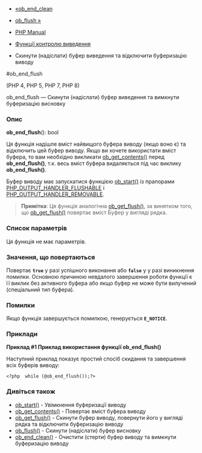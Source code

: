 - [«ob_end_clean](function.ob-end-clean.md)
- [ob_flush »](function.ob-flush.md)

- [PHP Manual](index.md)
- [Функції контролю виведення](ref.outcontrol.md)
- Скинути (надіслати) буфер виведення та відключити буферизацію виводу

#ob_end_flush

(PHP 4, PHP 5, PHP 7, PHP 8)

ob_end_flush — Скинути (надіслати) буфер виведення та вимкнути буферизацію
висновку

### Опис

**ob_end_flush**(): bool

Ця функція надішле вміст найвищого буфера виводу (якщо воно
є) та відключить цей буфер виводу. Якщо ви хочете використати
вміст буфера, то вам необхідно викликати
[ob_get_contents()](function.ob-get-contents.md) перед
**ob_end_flush()**, т.к. весь вміст буфера видаляється під час виклику
**ob_end_flush()**.

Буфер виводу має запускатися функцією
[ob_start()](function.ob-start.md) із прапорами
[PHP_OUTPUT_HANDLER_FLUSHABLE](outcontrol.constants.md#constant.php-output-handler-flushable)
і
[PHP_OUTPUT_HANDLER_REMOVABLE](outcontrol.constants.md#constant.php-output-handler-removable).

> **Примітка**: Ця функція аналогічна
> [ob_get_flush()](function.ob-get-flush.md), за винятком того, що
> [ob_get_flush()](function.ob-get-flush.md) повертає вміст
> Буфер у вигляді рядка.

### Список параметрів

Ця функція не має параметрів.

### Значення, що повертаються

Повертає **`true`** у разі успішного виконання або **`false`** у
у разі виникнення помилки. Основною причиною невдалого завершення
роботи функції є її виклик без активного буфера або якщо буфер не
може бути вилучений (спеціальний тип буфера).

### Помилки

Якщо функція завершується помилкою, генерується **`E_NOTICE`**.

### Приклади

**Приклад #1 Приклад використання функції **ob_end_flush()****

Наступний приклад показує простий спосіб скидання та завершення всіх
буферів виводу:

`<?php  while (@ob_end_flush());?> `

### Дивіться також

- [ob_start()](function.ob-start.md) - Увімкнення буферизації виводу
- [ob_get_contents()](function.ob-get-contents.md) - Повертає
вміст буфера виводу
- [ob_get_flush()](function.ob-get-flush.md) - Скинути буфер
виводу, повернути його у вигляді рядка та відключити буферизацію виводу
- [ob_flush()](function.ob-flush.md) - Скинути (надіслати) буфер
висновку
- [ob_end_clean()](function.ob-end-clean.md) - Очистити (стерти)
буфер виводу та вимкнути буферизацію виводу
